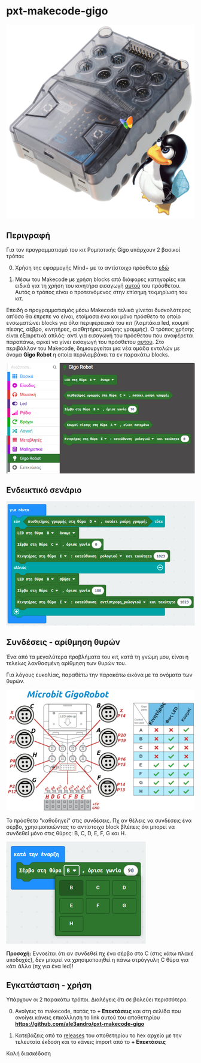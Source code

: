 # pxt-makecode-gigo

![ale3andro-gigo](icon.png)

## Περιγραφή

Για τον προγραμματισμό του κιτ Ρομποτικής Gigo υπάρχουν 2 βασικοί τρόποι:

0. Χρήση της εφαρμογής Mind+ με το αντίστοιχο πρόσθετο [εδώ](https://github.com/ale3andro/mindplus_ext_gigorobot)

1. Μέσω του Makecode με χρήση blocks από διάφορες κατηγορίες και ειδικά για τη χρήση του κινητήρα εισαγωγή [αυτού](https://github.com/gigotoys/gigo-block) του πρόσθετου. Αυτός ο τρόπος είναι ο προτεινόμενος στην επίσημη τεκμηρίωση του κιτ.

Επειδή ο προγραμματισμός μέσω Makecode τελικά γίνεται δυσκολότερος απ'όσο θα έπρεπε να είναι, ετοίμασα ένα και μόνο πρόσθετο το οποίο ενσωματώνει blocks για όλα περιφερειακά του κιτ (λαμπάκια led, κουμπί πίεσης, σέβρο, κινητήρες, αισθητήρες μαύρης γραμμής). Ο τρόπος χρήσης είναι εξαιρετικά απλός: αντί για εισαγωγή του πρόσθετου που αναφέρεται παραπάνω, αρκεί να γίνει εισαγωγή του πρόσθετου [αυτού](https://github.com/ale3andro/pxt-makecode-gigo). Στο περιβάλλον του Makecode, δημιουργείται μια νέα ομάδα εντολών με όνομα **Gigo Robot** η οποία περιλαμβάνει τα εν παρακάτω blocks.

![gigorobots blocks](images/makecode-gigorobot-blocks.png)

## Ενδεικτικό σενάριο

![gigorobots blocks scenario](images/random-scenario.png)

## Συνδέσεις - αρίθμηση θυρών

Ένα από τα μεγαλύτερα προβλήματα του κιτ, κατά τη γνώμη μου, είναι η τελείως λανθασμένη αρίθμηση των θυρών του.

Για λόγους ευκολίας, παραθέτω την παρακάτω εικόνα με τα ονόματα των θυρών.

![gigo porst](images/gigo.png)

Το πρόσθετο "καθοδηγεί" στις συνδέσεις. Πχ αν θέλεις να συνδέσεις ένα σέρβο, χρησιμοποιώντας το αντίστοιχο block βλέπεις ότι μπορεί να συνδεθεί μόνο στις θύρες: B, C, D, E, F, G και Η.

![servo allowed ports](images/servo-ports.png)

**Προσοχή:** Εννοείται ότι αν συνδεθεί πχ ένα σέρβο στο C (στις κάτω πλακέ υποδοχές), δεν μπορεί να χρησιμοποιηθεί η πάνω στρόγγυλη C θύρα για κάτι άλλο (πχ για ένα led)!

## Εγκατάσταση - χρήση

Υπάρχουν οι 2 παρακάτω τρόποι. Διαλέγεις ότι σε βολεύει περισσότερο.

0. Ανοίγεις το makecode, πατάς το **+ Επεκτάσεις** και στη σελίδα που ανοίγει κάνεις επικόλληση το link αυτού του αποθετηρίου **https://github.com/ale3andro/pxt-makecode-gigo**

1. Κατεβάζεις από τα [releases](https://github.com/ale3andro/pxt-makecode-gigo/releases) του αποθετηρίου τo hex αρχείο με την τελευταία έκδοση και το κάνεις import από το **+ Επεκτάσεις**


Καλή διασκέδαση
